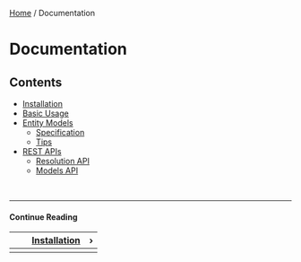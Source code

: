 [Home](/#/) / Documentation


# Documentation


## Contents

- [Installation](/#/docs/installation)
- [Basic Usage](/#/docs/basic-usage)
- [Entity Models](/#/docs/entity-models)
    - [Specification](/#/docs/entity-models/specification)
    - [Tips](/#/docs/entity-models/tips)
- [REST APIs](/#/docs/rest-apis)
    - [Resolution API](/#/docs/rest-apis/resolution-api)
    - [Models API](/#/docs/rest-apis/models-api)


&nbsp;

----

#### Continue Reading

|||[Installation](/#/docs/installation)|&#8250;|
|:---|:---|---:|---:|
|    |    |    |    |